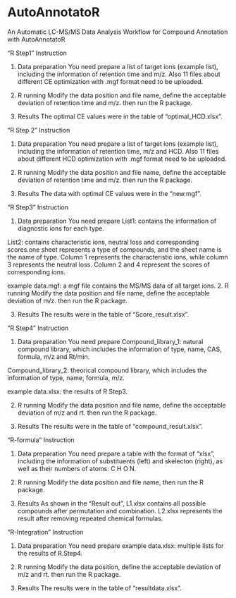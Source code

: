 # AutoAnnotatoR
An Automatic LC-MS/MS Data Analysis Workflow for Compound Annotation with AutoAnnotatoR

“R Step1” Instruction
1.	Data preparation
You need prepare a list of target ions (example list), including the information of retention time and m/z. Also 11 files about different CE optimization with .mgf format need to be uploaded.
2.	R running
Modify the data position and file name, define the acceptable deviation of retention time and m/z. then run the R package.
 
3.	Results
The optimal CE values were in the table of “optimal_HCD.xlsx”.

“R Step 2” Instruction
1.	Data preparation
You need prepare a list of target ions (example list), including the information of retention time, m/z and HCD. Also 11 files about different HCD optimization with .mgf format need to be uploaded.
2.	R running
Modify the data position and file name, define the acceptable deviation of retention time and m/z. then run the R package.
 
3.	Results
The data with optimal CE values were in the “new.mgf”.

“R Step3” Instruction
1.	Data preparation
You need prepare
List1: contains the information of diagnostic ions for each type.
 
List2: contains characteristic ions, neutral loss and corresponding scores.one sheet represents a type of compounds, and the sheet name is the name of type. Column 1 represents the characteristic ions, while column 3 represents the neutral loss. Column 2 and 4 represent the scores of corresponding ions.
 
example data.mgf: a mgf file contains the MS/MS data of all target ions.
2.	R running
Modify the data position and file name, define the acceptable deviation of m/z. then run the R package.
 
3.	Results
The results were in the table of “Score_result.xlsx”.

“R Step4” Instruction
1.	Data preparation
You need prepare
Compound_library_1: natural compound library, which includes the information of type, name, CAS, formula, m/z and Rt/min.
 
Compound_library_2: theorical compound library, which includes the information of type, name, formula, m/z.
 
example data.xlsx: the results of R Step3.
 
2.	R running
Modify the data position and file name, define the acceptable deviation of m/z and rt. then run the R package.
 
3.	Results
The results were in the table of “compound_result.xlsx”.

“R-formula” Instruction
1.	Data preparation
You need prepare a table with the format of “xlsx”, including the information of substituents (left) and skelecton (right), as well as their numbers of atoms: C H O N.
 
2.	R running
Modify the data position and file name, then run the R package.
 
3.	Results
As shown in the “Result out”, L1.xlsx contains all possible compounds after permutation and combination. L2.xlsx represents the result after removing repeated chemical formulas.


“R-Integration” Instruction
1.	Data preparation
You need prepare
example data.xlsx: multiple lists for the results of R.Step4.
 
2.	R running
Modify the data position, define the acceptable deviation of m/z and rt. then run the R package.
 
3.	Results
The results were in the table of “resultdata.xlsx”.
